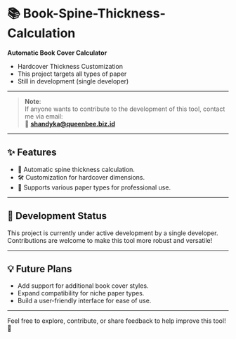 # 📚 Book-Spine-Thickness-Calculation

**Automatic Book Cover Calculator**  
- Hardcover Thickness Customization  
- This project targets all types of paper  
- Still in development (single developer)  

---

> **Note**:  
> If anyone wants to contribute to the development of this tool, contact me via email:  
> 📩 **[shandyka@queenbee.biz.id](mailto:shandyka@queenbee.biz.id)**  

---

## ✨ Features
- 📏 Automatic spine thickness calculation.  
- 🛠 Customization for hardcover dimensions.  
- 📄 Supports various paper types for professional use.  

---

## 🚧 Development Status
This project is currently under active development by a single developer.  
Contributions are welcome to make this tool more robust and versatile!  

---

## 💡 Future Plans
- Add support for additional book cover styles.  
- Expand compatibility for niche paper types.  
- Build a user-friendly interface for ease of use.  

---

Feel free to explore, contribute, or share feedback to help improve this tool! 🚀

